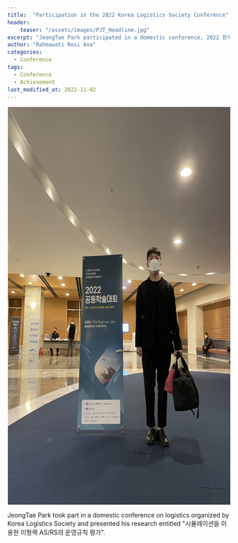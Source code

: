 ```yaml
---
title:  "Participation in the 2022 Korea Logistics Society Conference"
header:
    teaser: "/assets/images/PJT_Headline.jpg"
excerpt: "JeongTae Park participated in a domestic conference, 2022 한국로지스틱스학회 공동학술대회, which was held on November 1, 2022 in Seoul, South Korea."
author: "Rahmawati Rosi Ana"
categories:
  - Conference
tags:
  - Conference
  - Achievement
last_modified_at: 2022-11-02
---
```

<img align="center" width="900" height="900" style="border: 1px solid white" src="/assets/images/Park_JeongTae_Conference.jpg">  

JeongTae Park took part in a domestic conference on logistics organized by Korea Logistics Society and presented his research entitled "시뮬레이션을 이용한 이형랙 AS/RS의 운영규칙 평가".
